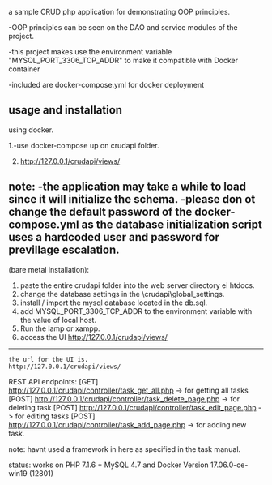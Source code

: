 a sample CRUD php application for demonstrating OOP principles.

-OOP principles can be seen on the DAO and service modules of the project.

-this project makes use the environment variable "MYSQL_PORT_3306_TCP_ADDR" to make it compatible with Docker container

-included are docker-compose.yml for docker deployment

usage and installation
-----------------------
using docker.


1.-use docker-compose up on crudapi folder.

2. http://127.0.0.1/crudapi/views/

note:
-the application may take a while to load since it will initialize the schema.
-please don ot change the default password of the docker-compose.yml as the database initialization script uses a hardcoded user and password for previllage escalation.
-------------------------------------------------------------


(bare metal installation):

1. paste the entire crudapi folder into the web server directory ei htdocs.
2. change the database settings in the \crudapi\global_settings.
3. install / import the mysql database located in the db.sql.
4. add MYSQL_PORT_3306_TCP_ADDR to the environment variable with the value of local host.
5. Run the lamp or xampp.
6. access the UI http://127.0.0.1/crudapi/views/
-----------------------------



	the url for the UI is.
	http://127.0.0.1/crudapi/views/
	
REST API endpoints:
[GET] 	http://127.0.0.1/crudapi/controller/task_get_all.php  -> for getting all tasks
[POST]	http://127.0.0.1/crudapi/controller/task_delete_page.php -> for deleting task
[POST]	http://127.0.0.1/crudapi/controller/task_edit_page.php -> for editing tasks
[POST]	http://127.0.0.1/crudapi/controller/task_add_page.php -> for adding new task.


note: havnt used a framework in here as specified in the task manual.


status: works on PHP 7.1.6 + MySQL 4.7 
		and Docker Version 17.06.0-ce-win19 (12801)
